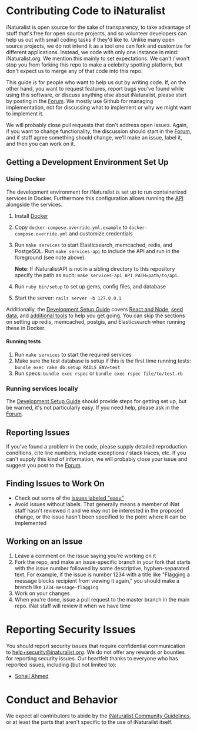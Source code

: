 # Contributing Code to iNaturalist

iNaturalist is open source for the sake of transparency, to take advantage of stuff that's free for open source projects, and so volunteer developers can help us out with small coding tasks if they'd like to. Unlike many open source projects, we do not intend it as a tool one can fork and customize for different applications. Instead, we code with only one instance in mind: iNaturalist.org. We mention this mainly to set expectations. We can't / won't stop you from forking this repo to make a celebrity spotting platform, but don't expect us to merge any of that code into this repo.

This guide is for people who want to help us out by writing code. If, on the other hand, you want to request features, report bugs you've found while using this software, or discuss anything else about iNaturalist, please start by posting in the [Forum](https://forum.inaturalist.org/). We mostly use Github for managing implementation, not for discussing what to implement or why we might want to implement it.

We will probably close pull requests that don't address open issues. Again, if you want to change functionality, the discussion should start in the [Forum](https://forum.inaturalist.org/), and if staff agree something should change, we'll make an issue, label it, and then you can work on it.

## Getting a Development Environment Set Up

### Using Docker

The development environment for iNaturalist is set up to run containerized services in Docker. Furthermore this configuration allows running the [API](https://github.com/inaturalist/iNaturalistAPI) alongside the services. 

1. Install [Docker](https://www.docker.com/)
2. Copy `docker-compose.override.yml.example` to `docker-compose.override.yml` and customize credentials
3. Run `make services` to start Elasticsearch, memcached, redis, and PostgeSQL. Run `make services-api` to include the API and run in the foreground (see note above).

   **Note**: If iNaturalistAPI is not in a sibling directory to this repository specify the path as such: `make services-api API_PATH=path/to/api`.

4. Run `ruby bin/setup` to set up gems, config files, and database
5. Start the server: `rails server -b 127.0.0.1`

Additionally, the [Development Setup Guide](https://github.com/inaturalist/inaturalist/wiki/Development-Setup-Guide) covers [React and Node](https://github.com/inaturalist/inaturalist/wiki/Development-Setup-Guide#react--node-modules), [seed data](https://github.com/inaturalist/inaturalist/wiki/Development-Setup-Guide#load-some-seed-data), and [additional tools](https://github.com/inaturalist/inaturalist/wiki/Development-Setup-Guide#create-test-users-places-and-observations) to help you get going.
You can skip the sections on setting up redis, memcached, postgis, and Elasticsearch when running these in Docker.

#### Running tests

1. Run `make services` to start the required services
2. Make sure the test database is setup if this is the first time running tests: `bundle exec rake db:setup RAILS_ENV=test`
3. Run specs: `bundle exec rspec` or `bundle exec rspec file/to/test.rb`

### Running services locally

The [Development Setup Guide](https://github.com/inaturalist/inaturalist/wiki/Development-Setup-Guide) should provide steps for getting set up, but be warned, it's not particularly easy. If you need help, please ask in the [Forum](https://forum.inaturalist.org).

## Reporting Issues

If you've found a problem in the code, please supply detailed reproduction conditions, cite line numbers, include exceptions / stack traces, etc. If you can't supply this kind of information, we will probably close your issue and suggest you post to the [Forum](https://forum.inaturalist.org/).

## Finding Issues to Work On

* Check out some of the [issues labeled "easy"](https://github.com/inaturalist/inaturalist/issues?q=is%3Aopen+is%3Aissue+label%3Aeasy)
* Avoid issues without labels. That generally means a member of iNat staff hasn't reviewed it and we may not be interested in the proposed change, or the issue hasn't been specified to the point where it can be implemented

## Working on an Issue

1. Leave a comment on the issue saying you're working on it
1. Fork the repo, and make an issue-specific branch in your fork that starts with the issue number followed by some descriptive, hyphen-separated text. For example, if the issue is number 1234 with a title like "Flagging a message blocks recipient from viewing it again," you should make a branch like `1234-message-flagging`
1. Work on your changes
1. When you're done, issue a pull request to the master branch in the main repo. iNat staff will review it when we have time

# Reporting Security Issues

You should report security issues that require confidential communication to [help+security@inaturalist.org](mailto:help+security@inaturalist.org). We do not offer any rewards or bounties for reporting security issues. Our heartfelt thanks to everyone who has reported issues, including (but not limited to):

* [Sohail Ahmed](https://www.linkedin.com/in/sohail-ahmed-755776184/)

# Conduct and Behavior

We expect all contributors to abide by the [iNaturalist Community Guidelines](https://www.inaturalist.org/pages/community+guidelines), or at least the parts that aren't specific to the use of iNaturailst itself.
